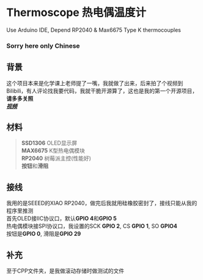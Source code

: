 # Thermoscope 热电偶温度计  
Use Arduino IDE, Depend RP2040 &amp; Max6675 Type K thermocouples  
### Sorry here only Chinese  
## 背景 
这个项目本来是化学课上老师提了一嘴，我就做了出来，后来拍了个视频到Bilibili，有人评论找我要代码，我就干脆开源算了，这也是我的第一个开源项目，**请多多关照**  
***[视频](https://www.bilibili.com/video/BV1Qw411a72G/ "Bilibili的跳链")*** 
## 材料  
> **SSD1306** OLED显示屏  
> **MAX6675** K型热电偶模块  
> **RP2040** 树莓派主控(性能好)  
> **按钮**和**滑阻**
## 接线  
我用的是SEEED的XIAO RP2040，做完后我就用硅橡胶密封了，接线只能从我的程序里推测  
首先OLED接IIC协议口，默认**GPIO 4**和**GPIO 5**  
热电偶模块接SPI协议口，我设置的SCK **GPIO 2**, CS **GPIO 1**, SO **GPIO4**  
按钮是**GPIO 0**, 滑阻是**GPIO 29**  
## 补充  
至于CPP文件夹，是我做滚动存储时做测试的文件
